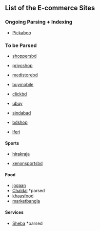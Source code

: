 ## List of the E-commerce Sites


### Ongoing Parsing + Indexing

* [Pickaboo](https://www.pickaboo.com)


### To be Parsed

* [shoppersbd](https://www.shoppersbd.com)
* [priyoshop](https://priyoshop.com)

* [medistorebd](https://www.medistorebd.com)
* [buymobile](https://www.buymobile.com.bd)
* [clickbd](https://www.clickbd.com)

* [ubuy](https://www.ubuy.com.bd)

* [sindabad](https://sindabad.com)

* [bdshop](https://www.bdshop.com)

* [iferi](https://www.iferi.com)

#### Sports  

* [hirakraja](https://hirakraja.com)

* [xenonsportsbd](https://www.xenonsportsbd.com)


#### Food

* [jogaan](https://www.jogaan.com)
* [Chaldal](https://chaldal.com) *parsed
* [khaasfood](https://www.khaasfood.com)
* [marketbangla](https://marketbangla.com)


#### Services

* [Sheba](https://www.sheba.xyz) *parsed
